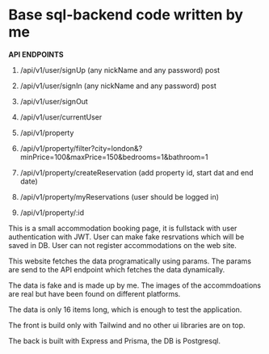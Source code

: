 # Base sql-backend code written by me

**API ENDPOINTS**

1. /api/v1/user/signUp (any nickName and any password) post
2. /api/v1/user/signIn (any nickName and any password) post
3. /api/v1/user/signOut
4. /api/v1/user/currentUser

5. /api/v1/property
6. /api/v1/property/filter?city=london&?minPrice=100&maxPrice=150&bedrooms=1&bathroom=1
7. /api/v1/property/createReservation (add property id, start dat and end date)
8. /api/v1/property/myReservations (user should be logged in)
9. /api/v1/property/:id

This is a small accommodation booking page, it is fullstack with user authentication with JWT. User can make fake resrvations which will be saved in DB. User can not register accommodations on the web site.

This website fetches the data programatically using params. The params are send to the API endpoint which fetches the data dynamically.

The data is fake and is made up by me. The images of the accommdoations are real but have been found on different platforms.

The data is only 16 items long, which is enough to test the application.

The front is build only with Tailwind and no other ui libraries are on top.

The back is built with Express and Prisma, the DB is Postgresql.
